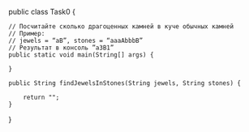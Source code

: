 public class Task0 {

    // Посчитайте сколько драгоценных камней в куче обычных камней
    // Пример:
    // jewels = “aB”, stones = “aaaAbbbB”
    // Результат в консоль ”a3B1”
    public static void main(String[] args) {

    }

    public String findJewelsInStones(String jewels, String stones) {

        return "";
    }

}

